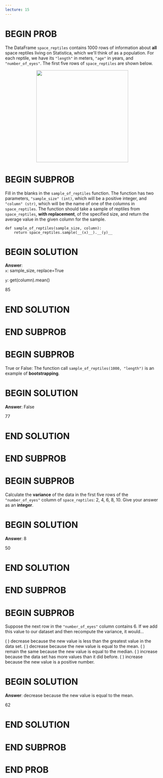 ```yaml
---
lecture: 15
---
```


# BEGIN PROB

The DataFrame `space_reptiles` contains 1000 rows of information about
**all** space reptiles living on Statistica, which we'll think of as a
population. For each reptile, we have its `"length"` in meters, `"age"`
in years, and `"number_of_eyes"`. The first five rows of
`space_reptiles` are shown below.

<center><img src="../assets/images/fa24-quizzes/vA.jpg" width=300></center>

# BEGIN SUBPROB

Fill in the blanks in the `sample_of_reptiles` function. The function
has two parameters, `"sample_size" (int)`, which will be a positive
integer, and `"column" (str)`, which will be the name of one of the
columns in `space_reptiles`. The function should take a sample of
reptiles from `space_reptiles`, **with replacement**, of the specified
size, and return the average value in the given column for the sample.

    def sample_of_reptiles(sample_size, column):
        return space_reptiles.sample(__(x)__).__(y)__    



# BEGIN SOLUTION
**Answer**:  
`x`: sample_size, replace=True

`y`: get(column).mean()

<average>85</average>

# END SOLUTION

# END SUBPROB

# BEGIN SUBPROB

True or False: The function call `sample_of_reptiles(1000, "length")` is
an example of **bootstrapping**.

# BEGIN SOLUTION
**Answer**: False

<average>77</average>

# END SOLUTION

# END SUBPROB

# BEGIN SUBPROB

Calculate the **variance** of the data in the first five rows of the
`"number_of_eyes"` column of `space_reptiles`: 2, 4, 6, 8, 10. Give your
answer as an **integer**.

# BEGIN SOLUTION
**Answer**: 8

<average>50</average>

# END SOLUTION

# END SUBPROB

# BEGIN SUBPROB

Suppose the next row in the `"number_of_eyes"` column contains 6. If we
add this value to our dataset and then recompute the variance, it
would\...

( ) decrease because the new value is less than the greatest value
    in the data set.
( ) decrease because the new value is equal to the mean.
( ) remain the same because the new value is equal to the median.
( ) increase because the data set has more values than it did
    before.
( ) increase because the new value is a positive number.

# BEGIN SOLUTION
**Answer**: decrease because the new value is equal to the mean.

<average>62</average>

# END SOLUTION

# END SUBPROB

# END PROB